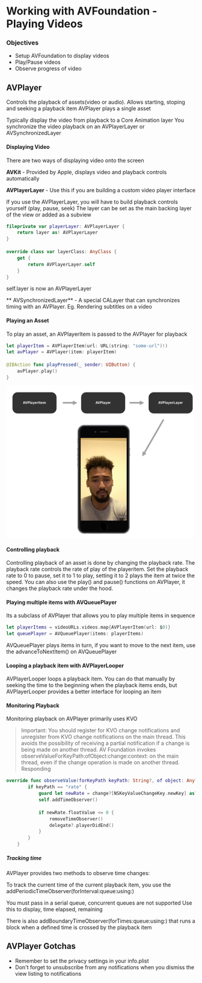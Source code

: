 # Working with AVFoundation - Playing Videos

### Objectives

- Setup AVFoundation to display videos
- Play/Pause videos
- Observe progress of video

## AVPlayer

Controls the playback of assets(video or audio).
Allows starting, stoping and seeking a playback item
AVPlayer plays a single asset

Typically display the video from playback to a Core Animation layer
You synchronize the video playback on an AVPlayerLayer or AVSynchronizedLayer

#### Displaying Video

There are two ways of displaying video onto the screen

**AVKit** - Provided by Apple, displays video and playback controls automatically

**AVPlayerLayer** - Use this if you are building a custom video player interface

If you use the AVPlayerLayer, you will have to build playback controls yourself (play, pause, seek)
The layer can be set as the main backing layer of the view or added as a subview

```swift
fileprivate var playerLayer: AVPlayerLayer {
    return layer as! AVPlayerLayer
}

override class var layerClass: AnyClass {
    get {
        return AVPlayerLayer.self
    }
}
```
self.layer is now an AVPlayerLayer

** AVSynchronizedLayer** - A special CALayer that can synchronizes timing with an AVPlayer. Eg. Rendering subtitles on a video

#### Playing an Asset

To play an asset, an AVPlayerItem is passed to the AVPlayer for playback

```swift
let playerItem = AVPlayerItem(url: URL(string: "some-url")!)
let avPlayer = AVPlayer(item: playerItem)

@IBAction func playPressed(_ sender: UIButton) {
    avPlayer.play()
}
```

![AVPlayer](avplayer-player-items.png)

#### Controlling playback

Controlling playback of an asset is done by changing the playback rate.
The playback rate controls the rate of play of the playeritem.
Set the playback rate to 0 to pause, set it to 1 to play, setting it to 2 plays the item at twice the speed.
You can also use the play() and pause() functions on AVPlayer, it changes the playback rate under the hood.


#### Playing multiple items with AVQueuePlayer

Its a subclass of AVPlayer that allows you to play multiple items in sequence

```swift
let playerItems = videoURLs.videos.map{AVPlayerItem(url: $0)}
let queuePlayer = AVQueuePlayer(items: playerItems)
```

AVQueuePlayer plays items in turn, if you want to move to the next item, use the advanceToNextItem() on AVQueuePlayer

#### Looping a playback item with AVPlayerLooper

AVPlayerLooper loops a playback item.
You can do that manually by seeking the time to the beginning when the playback items ends, but AVPlayerLooper provides a better interface for looping an item


#### Monitoring Playback

Monitoring playback on AVPlayer primarily uses KVO

> Important: You should register for KVO change notifications and unregister from KVO change notifications on the main thread. This avoids the possibility of receiving a partial notification if a change is being made on another thread. AV Foundation invokes observeValueForKeyPath:ofObject:change:context: on the main thread, even if the change operation is made on another thread.
Responding


```swift
override func observeValue(forKeyPath keyPath: String?, of object: Any?, change: [NSKeyValueChangeKey : Any]?, context: UnsafeMutableRawPointer?) {
        if keyPath == "rate" {
            guard let newRate = change?[NSKeyValueChangeKey.newKey] as? NSNumber else {return}
            self.addTimeObserver()
            
            if newRate.floatValue <= 0 {
                removeTimeObserver()
                delegate?.playerDidEnd()
            }
        }
    }
```
##### Tracking time

AVPlayer provides two methods to observe time changes:

To track the current time of the current playback item, you use the addPeriodicTimeObserver(forInterval:queue:using:)

You must pass in a serial queue, concurrent queues are not supported
Use this to display, time elapsed, remaining

There is also addBoundaryTimeObserver(forTimes:queue:using:) that runs a block when a defined time is crossed by the playback item

## AVPlayer Gotchas
- Remember to set the privacy settings in your info.plist
- Don't forget to unsubscribe from any notifications when you dismiss the view listing to notifications
